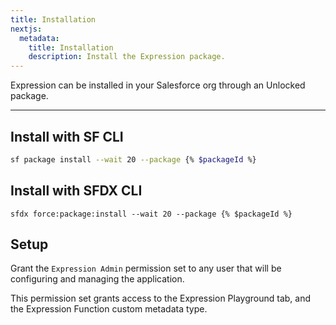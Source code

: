 ```yaml
---
title: Installation
nextjs:
  metadata:
    title: Installation
    description: Install the Expression package.
---
```


Expression can be installed in your Salesforce org through an Unlocked package.

---

## Install with SF CLI

```bash
sf package install --wait 20 --package {% $packageId %}
```

## Install with SFDX CLI

```shell
sfdx force:package:install --wait 20 --package {% $packageId %}
```

## Setup

Grant the `Expression Admin` permission set to any user that will be configuring and
managing the application.

This permission set grants access to the Expression Playground tab, and the Expression
Function custom metadata type.
